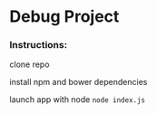 Debug Project
=========================

<h3>Instructions:</h3>

clone repo

install npm and bower dependencies

launch app with node `node index.js`
